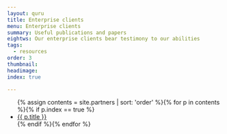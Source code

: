 ```yaml
---
layout: quru
title: Enterprise clients
menu: Enterprise clients
summary: Useful publications and papers
eightws: Our enterprise clients bear testimony to our abilities
tags:
  - resources
order: 3
thumbnail:
headimage:
index: true

---
```


  <ul class="article_list">
      {% assign contents = site.partners | sort: 'order' %}{% for p in contents %}{% if p.index == true %}<li><a href="{{ p.url | prepend: site.baseurl }}">{{ p.title }}</a></li>{% endif %}{% endfor %}
    </ul>
